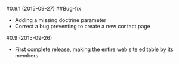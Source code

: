#0.9.1 (2015-09-27)
##Bug-fix
- Adding a missing doctrine parameter
- Correct a bug preventing to create a new contact page

#0.9 (2015-09-26)
- First complete release, making the entire web site editable by its members
